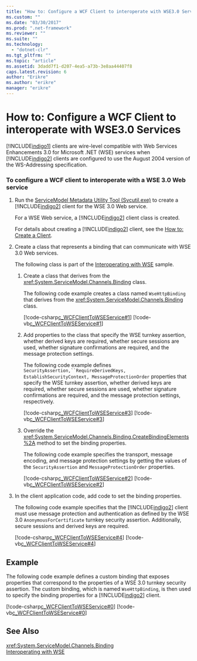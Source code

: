```yaml
---
title: "How to: Configure a WCF Client to interoperate with WSE3.0 Services | Microsoft Docs"
ms.custom: ""
ms.date: "03/30/2017"
ms.prod: ".net-framework"
ms.reviewer: ""
ms.suite: ""
ms.technology: 
  - "dotnet-clr"
ms.tgt_pltfrm: ""
ms.topic: "article"
ms.assetid: 3dadd7f1-d207-4ea5-a73b-3e8aa44407f8
caps.latest.revision: 6
author: "Erikre"
ms.author: "erikre"
manager: "erikre"
---
```

# How to: Configure a WCF Client to interoperate with WSE3.0 Services
[!INCLUDE[indigo1](../../../../includes/indigo1-md.md)] clients are wire-level compatible with Web Services Enhancements 3.0 for Microsoft .NET (WSE) services when [!INCLUDE[indigo2](../../../../includes/indigo2-md.md)] clients are configured to use the August 2004 version of the WS-Addressing specification.  
  
### To configure a WCF client to interoperate with a WSE 3.0 Web service  
  
1.  Run the [ServiceModel Metadata Utility Tool (Svcutil.exe)](../../../../docs/framework/wcf/servicemodel-metadata-utility-tool-svcutil-exe.md) to create a [!INCLUDE[indigo2](../../../../includes/indigo2-md.md)] client for the WSE 3.0 Web service.  
  
     For a WSE Web service, a [!INCLUDE[indigo2](../../../../includes/indigo2-md.md)] client class is created.  
  
     For details about creating a [!INCLUDE[indigo2](../../../../includes/indigo2-md.md)] client, see the [How to: Create a Client](../../../../docs/framework/wcf/how-to-create-a-wcf-client.md).  
  
2.  Create a class that represents a binding that can communicate with WSE 3.0 Web services.  
  
     The following class is part of the [Interoperating with WSE](http://msdn.microsoft.com/en-us/f6816861-96a0-45f9-8736-8e4e82cd3a41) sample.  
  
    1.  Create a class that derives from the <xref:System.ServiceModel.Channels.Binding> class.  
  
         The following code example creates a class named `WseHttpBinding` that derives from the <xref:System.ServiceModel.Channels.Binding> class.  
  
         [!code-csharp[c_WCFClientToWSEService#1](../../../../samples/snippets/csharp/VS_Snippets_CFX/c_wcfclienttowseservice/cs/wsehttpbinding.cs#1)]
         [!code-vb[c_WCFClientToWSEService#1](../../../../samples/snippets/visualbasic/VS_Snippets_CFX/c_wcfclienttowseservice/vb/wsehttpbinding.vb#1)]  
  
    2.  Add properties to the class that specify the WSE turnkey assertion, whether derived keys are required, whether secure sessions are used, whether signature confirmations are required, and the message protection settings.  
  
         The following code example defines `SecurityAssertion,``RequireDerivedKeys, EstablishSecurityContext, MessageProtectionOrder` properties that specify the WSE turnkey assertion, whether derived keys are required, whether secure sessions are used, whether signature confirmations are required, and the message protection settings, respectively.  
  
         [!code-csharp[c_WCFClientToWSEService#3](../../../../samples/snippets/csharp/VS_Snippets_CFX/c_wcfclienttowseservice/cs/wsehttpbinding.cs#3)]
         [!code-vb[c_WCFClientToWSEService#3](../../../../samples/snippets/visualbasic/VS_Snippets_CFX/c_wcfclienttowseservice/vb/wsehttpbinding.vb#3)]  
  
    3.  Override the <xref:System.ServiceModel.Channels.Binding.CreateBindingElements%2A> method to set the binding properties.  
  
         The following code example specifies the transport, message encoding, and message protection settings by getting the values of the `SecurityAssertion` and `MessageProtectionOrder` properties.  
  
         [!code-csharp[c_WCFClientToWSEService#2](../../../../samples/snippets/csharp/VS_Snippets_CFX/c_wcfclienttowseservice/cs/wsehttpbinding.cs#2)]
         [!code-vb[c_WCFClientToWSEService#2](../../../../samples/snippets/visualbasic/VS_Snippets_CFX/c_wcfclienttowseservice/vb/wsehttpbinding.vb#2)]  
  
3.  In the client application code, add code to set the binding properties.  
  
     The following code example specifies that the [!INCLUDE[indigo2](../../../../includes/indigo2-md.md)] client must use message protection and authentication as defined by the WSE 3.0 `AnonymousForCertificate` turnkey security assertion. Additionally, secure sessions and derived keys are required.  
  
     [!code-csharp[c_WCFClientToWSEService#4](../../../../samples/snippets/csharp/VS_Snippets_CFX/c_wcfclienttowseservice/cs/client.cs#4)]
     [!code-vb[c_WCFClientToWSEService#4](../../../../samples/snippets/visualbasic/VS_Snippets_CFX/c_wcfclienttowseservice/vb/client.vb#4)]  
  
## Example  
 The following code example defines a custom binding that exposes properties that correspond to the properties of a WSE 3.0 turnkey security assertion. The custom binding, which is named `WseHttpBinding`, is then used to specify the binding properties for a [!INCLUDE[indigo2](../../../../includes/indigo2-md.md)] client.  
  
  
[!code-csharp[c_WCFClientToWSEService#0](../../../../samples/snippets/csharp/VS_Snippets_CFX/c_wcfclienttowseservice/cs/client.cs#0)]
[!code-vb[c_WCFClientToWSEService#0](../../../../samples/snippets/visualbasic/VS_Snippets_CFX/c_wcfclienttowseservice/vb/client.vb#0)]  
  
## See Also  
 <xref:System.ServiceModel.Channels.Binding>   
 [Interoperating with WSE](http://msdn.microsoft.com/en-us/f6816861-96a0-45f9-8736-8e4e82cd3a41)